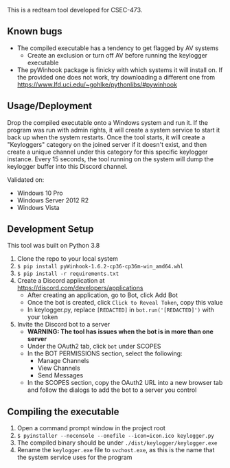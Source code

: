 This is a redteam tool developed for CSEC-473.

Known bugs
-
- The compiled executable has a tendency to get flagged by AV systems
    - Create an exclusion or turn off AV before running the keylogger executable
- The pyWinhook package is finicky with which systems it will install on. If the provided one
does not work, try downloading a different one from https://www.lfd.uci.edu/~gohlke/pythonlibs/#pywinhook

Usage/Deployment
-
Drop the compiled executable onto a Windows system and run it. If the program was run with admin rights,
it will create a system service to start it back up when the system restarts. Once the tool
starts, it will create a "Keyloggers" category on the joined server if it doesn't exist, and then
create a unique channel under this category for this specific keylogger instance. Every 15 seconds,
the tool running on the system will dump the keylogger buffer into this Discord channel.

Validated on:
- Windows 10 Pro
- Windows Server 2012 R2
- Windows Vista

Development Setup
-
This tool was built on Python 3.8
1. Clone the repo to your local system
2. `$ pip install pyWinhook-1.6.2-cp36-cp36m-win_amd64.whl`
3. `$ pip install -r requirements.txt`
4. Create a Discord application at https://discord.com/developers/applications
    - After creating an application, go to Bot, click Add Bot
    - Once the bot is created, click `Click to Reveal Token`, copy this value
    - In keylogger.py, replace `[REDACTED]` in `bot.run('[REDACTED]')` with your token
5. Invite the Discord bot to a server
    - **WARNING: The tool has issues when the bot is in more than one server**
    - Under the OAuth2 tab, click `bot` under SCOPES
    - In the BOT PERMISSIONS section, select the following:
        - Manage Channels
        - View Channels
        - Send Messages
    - In the SCOPES section, copy the OAuth2 URL into a new browser tab and follow the dialogs to add the bot to a server you control

Compiling the executable
-
1. Open a command prompt window in the project root 
2. `$ pyinstaller --noconsole --onefile --icon=icon.ico keylogger.py`
3. The compiled binary should be under `./dist/keylogger/keylogger.exe`
4. Rename the `keylogger.exe` file to `svchost.exe`, as this is the name that the system service uses for the program
